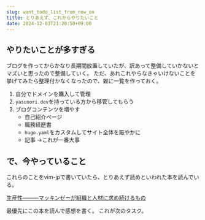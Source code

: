 ```yaml
---
slug: want_todo_list_from_now_on
title: とりあえず、これからやりたいこと
date: 2024-12-03T21:20:50+09:00
---
```


## やりたいことが多すぎる

ブログを作ってからかなり長期間放置していたが、訳あって整備していかないとマズいと思ったので整備していく。
ただ、あれこれやらなきゃいけないことを挙げてみたら整理付かなくなったので、雑に一覧を作っておく。

1. 自分でドメインを購入して管理
1. `yasunori.dev`を持っている方から移管してもらう
1. ブログコンテンツを増やす
    - 自己紹介ページ
    - 職務経歴書
    - `hugo.yaml`をカスタムしてサイト全体を賑やかに
    - 記事 →これが一番大事

## で、今やっていること

これらのことをvim-jpで書いていたら、とりあえず読めといわれた本を読んでいる。

[生産性―――マッキンゼーが組織と人材に求め続けるもの](https://www.amazon.co.jp/dp/4478101574)

最優先にこの本を読んで感想を書く。
これが次のタスク。
